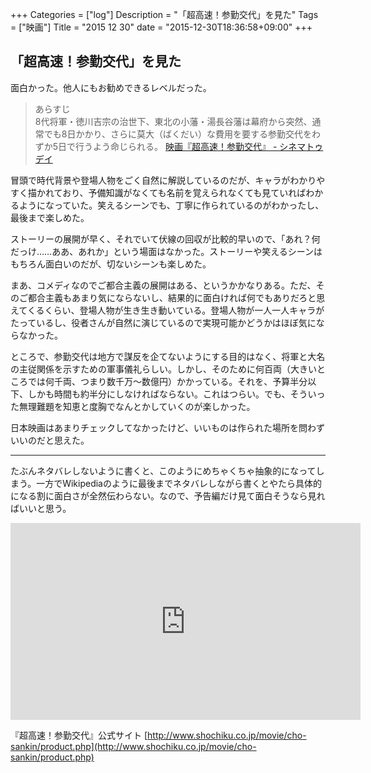 +++
Categories = ["log"]
Description = "「超高速！参勤交代」を見た"
Tags = ["映画"]
Title = "2015 12 30"
date = "2015-12-30T18:36:58+09:00"
+++

## 「超高速！参勤交代」を見た
面白かった。他人にもお勧めできるレベルだった。

> あらすじ  
> 8代将軍・徳川吉宗の治世下、東北の小藩・湯長谷藩は幕府から突然、通常でも8日かかり、さらに莫大（ばくだい）な費用を要する参勤交代をわずか5日で行うよう命じられる。
> [映画『超高速！参勤交代』 - シネマトゥデイ](http://www.cinematoday.jp/movie/T0018509)

冒頭で時代背景や登場人物をごく自然に解説しているのだが、キャラがわかりやすく描かれており、予備知識がなくても名前を覚えられなくても見ていればわかるようになっていた。笑えるシーンでも、丁寧に作られているのがわかったし、最後まで楽しめた。

ストーリーの展開が早く、それでいて伏線の回収が比較的早いので、「あれ？何だっけ……ああ、あれか」という場面はなかった。ストーリーや笑えるシーンはもちろん面白いのだが、切ないシーンも楽しめた。

まあ、コメディなのでご都合主義の展開はある、というかかなりある。ただ、そのご都合主義もあまり気にならないし、結果的に面白ければ何でもありだろと思えてくるくらい、登場人物が生き生き動いている。登場人物が一人一人キャラがたっているし、役者さんが自然に演じているので実現可能かどうかはほぼ気にならなかった。

ところで、参勤交代は地方で謀反を企てないようにする目的はなく、将軍と大名の主従関係を示すための軍事儀礼らしい。しかし、そのために何百両（大きいところでは何千両、つまり数千万〜数億円）かかっている。それを、予算半分以下、しかも時間も約半分にしなければならない。これはつらい。でも、そういった無理難題を知恵と度胸でなんとかしていくのが楽しかった。

日本映画はあまりチェックしてなかったけど、いいものは作られた場所を問わずいいのだと思えた。

----

たぶんネタバレしないように書くと、このようにめちゃくちゃ抽象的になってしまう。一方でWikipediaのように最後までネタバレしながら書くとやたら具体的になる割に面白さが全然伝わらない。なので、予告編だけ見て面白そうなら見ればいいと思う。

<iframe width="560" height="315" src="https://www.youtube.com/embed/RngrAI-263I" frameborder="0" allowfullscreen></iframe>

『超高速！参勤交代』公式サイト
[http://www.shochiku.co.jp/movie/cho-sankin/product.php](http://www.shochiku.co.jp/movie/cho-sankin/product.php)